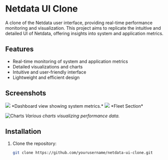 # Netdata UI Clone

A clone of the Netdata user interface, providing real-time performance monitoring and visualization. This project aims to replicate the intuitive and detailed UI of Netdata, offering insights into system and application metrics.

## Features

- Real-time monitoring of system and application metrics
- Detailed visualizations and charts
- Intuitive and user-friendly interface
- Lightweight and efficient design

## Screenshots

<img src="https://utfs.io/f/00cd3bb8-8743-4339-8fbf-82b90e240529-qe3364.png">
*Dashboard view showing system metrics.*

<img src="https://utfs.io/f/5438719e-aded-4806-85a1-05e74c07277d-1m24i6.png">
*Fleet Section*

![Charts](path/to/your/image3.png)
*Various charts visualizing performance data.*

## Installation

1. Clone the repository:
   ```sh
   git clone https://github.com/yourusername/netdata-ui-clone.git
